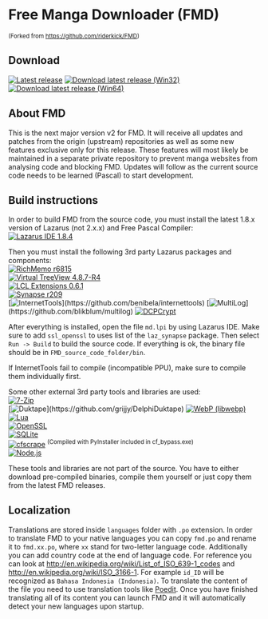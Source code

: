 # Free Manga Downloader (FMD)

<sup>(Forked from https://github.com/riderkick/FMD)</sup>

## Download

[![Latest release](https://img.shields.io/github/release/ChocolateOtaku/FMD2.svg)](https://github.com/ChocolateOtaku/FMD2/releases/latest)
[![Download latest release (Win32)](https://img.shields.io/github/downloads/ChocolateOtaku/FMD/latest/fmd_2.0.166.1.7z.svg?label=Win32)](https://github.com/ChocolateOtaku/FMD2/releases/download/2.0.166.1/fmd_2.0.166.1.7z)
[![Download latest release (Win64)](https://img.shields.io/github/downloads/ChocolateOtaku/FMD/latest/fmd_2.0.166.1_Win64.7z.svg?label=Win64)](https://github.com/ChocolateOtaku/FMD2/releases/download/2.0.166.1/fmd_2.0.166.1_Win64.7z)

## About FMD

This is the next major version v2 for FMD. It will receive all updates and patches from the origin (upstream) repositories as well as some new features exclusive only for this release. These features will most likely be maintained in a separate private repository to prevent manga websites from analysing code and blocking FMD. Updates will follow as the current source code needs to be learned (Pascal) to start development.

## Build instructions

In order to build FMD from the source code, you must install the latest 1.8.x version of Lazarus (not 2.x.x) and Free Pascal Compiler:  
[![Lazarus IDE 1.8.4](https://img.shields.io/badge/Lazarus%20IDE-1.8.4-Blue.svg)](http://www.lazarus-ide.org/)  

Then you must install the following 3rd party Lazarus packages and components:  
[![RichMemo r6815](https://img.shields.io/badge/RichMemo-r6815-Blue.svg)](https://sourceforge.net/p/lazarus-ccr/svn/HEAD/tree/components/richmemo/)  
[![Virtual TreeView 4.8.7-R4](https://img.shields.io/badge/Virtual%20TreeView-4.8.7--R4-Blue.svg)](https://github.com/blikblum/VirtualTreeView-Lazarus/tree/lazarus-v4)  
[![LCL Extensions 0.6.1](https://img.shields.io/badge/LCL%20Extensions-0.6.1-Blue.svg)](https://github.com/blikblum/VirtualTreeView-Lazarus/releases/download/lazarus-4.8.7-R4/lclextensions-0.6.1.zip)  
[![Synapse r209](https://img.shields.io/badge/Synapse-r209-Blue.svg)](https://sourceforge.net/p/synalist/code/HEAD/tree/trunk/)  
[![InternetTools](https://img.shields.io/badge/InternetTools-git%20master%20commit%20af3cb6c5b010270ec9647fd22a5cd49bdb89a9c3%20(29.01.2019)-Blue.svg)](https://github.com/benibela/internettools)  
[![MultiLog](https://img.shields.io/badge/MultiLog-git%20master%20commit%20dac8373f485e4f8e20a41f6f7e7da298b48df0ab%20(15.10.2017)-Blue.svg)](https://github.com/blikblum/multilog)  
[![DCPCrypt](https://img.shields.io/badge/DCPCrypt-2.0.4.1-Blue.svg)](https://sourceforge.net/projects/lazarus-ccr/)  

After everything is installed, open the file `md.lpi` by using Lazarus IDE. Make sure to add `ssl_openssl` to uses list of the `laz_synapse` package.
Then select `Run -> Build` to build the source code. If everything is ok, the binary file should be in `FMD_source_code_folder/bin`.

If InternetTools fail to compile (incompatible PPU), make sure to compile them individually first.

Some other external 3rd party tools and libraries are used:  
[![7-Zip](https://img.shields.io/badge/7--Zip%20(Standalone)-19.00-Blue.svg)](https://www.7-zip.org)  
[![Duktape](https://img.shields.io/badge/Duktape-git%20master%20commit%2061d8ce8cb9aa35e3168f4a32690cbd5e34c210b6%20(01.03.2018)-Blue.svg)](https://github.com/grijjy/DelphiDuktape)  
[![WebP (libwebp)](https://img.shields.io/badge/WebP%20(libwebp)-0.6.1-Blue.svg)](https://github.com/webmproject/libwebp/)  
[![Lua](https://img.shields.io/badge/Lua-5.3-Blue.svg)](http://luabinaries.sourceforge.net/)  
[![OpenSSL](https://img.shields.io/badge/OpenSSL-1.0.2n-Blue.svg)](https://www.openssl.org/)  
[![SQLite](https://img.shields.io/badge/SQLite-3.22.0-Blue.svg)](https://www.sqlite.org/)  
[![cfscrape](https://img.shields.io/badge/cfscrape-2.0.5-Blue.svg)](https://github.com/Anorov/cloudflare-scrape/) <sup>(Compiled with PyInstaller included in cf_bypass.exe)</sup>  
[![Node.js](https://img.shields.io/badge/Node.js-12.1.0.0-Blue.svg)](https://nodejs.org/)  

These tools and libraries are not part of the source. You have to either download pre-compiled binaries, compile them yourself or just copy them from the latest FMD releases.

## Localization

Translations are stored inside `languages` folder with `.po` extension. In order to translate FMD to your native languages you can copy `fmd.po` and rename it to `fmd.xx.po`, where `xx` stand for two-letter language code. Additionally you can add country code at the end of language code. For reference you can look at http://en.wikipedia.org/wiki/List_of_ISO_639-1_codes and http://en.wikipedia.org/wiki/ISO_3166-1. For example `id_ID` will be recognized as `Bahasa Indonesia (Indonesia)`. To translate the content of the file you need to use translation tools like [Poedit](https://poedit.net). Once you have finished translating all of its content you can launch FMD and it will automatically detect your new languages upon startup.
